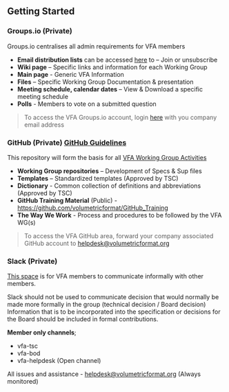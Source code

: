 ## Getting Started

### Groups.io (Private)

Groups.io centralises all admin requirements for VFA members 

- **Email distribution lists** can be accessed [here](https://volumetric.groups.io/g/main/subgroups ) to – Join or unsubscribe
- **Wiki page** – Specific links and information for each Working Group
- **Main page** - Generic VFA Information
- **Files** – Specific Working Group Documentation & presentation  
- **Meeting schedule, calendar dates** – View & Download a specific meeting schedule
- **Polls** - Members to vote on a submitted question

> To access the VFA Groups.io account, login [here](https://volumetric.groups.io/) with you company email address

### GitHub (Private)  [GitHub Guidelines](https://volumetricformat.github.io/GitHub_Training/#/)

This repository will form the basis for all [VFA Working Group Activities](https://github.com/volumetricformat)

- **Working Group repositories** – Development of Specs & Sup files
- **Templates** – Standardized templates (Approved by TSC)
- **Dictionary** - Common collection of definitions and abbreviations (Approved by TSC)
- **GitHub Training Material** (Public) - https://github.com/volumetricformat/GitHub_Training   
- **The Way We Work** - Process and procedures to be followed by the VFA WG(s)

> To access the VFA GitHub area, forward your company associated GitHub account to helpdesk@volumetricformat.org 

### Slack (Private)

[This space](vfa-org.slack.com) is for VFA members to communicate informally with other members.  

Slack should not be used to communicate decision that would normally be made more formally in the group (technical decision / Board decision)
Information that is to be incorporated into the specification or decisions for the Board should be included in formal contributions. 

**Member only channels**;
- vfa-tsc
- vfa-bod
- vfa-helpdesk (Open channel)

All issues and assistance  - helpdesk@volumetricformat.org (Always monitored)


